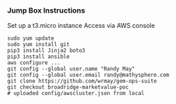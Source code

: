 ### Jump Box Instructions
Set up a t3.micro instance
Access via AWS console

```
sudo yum update 
sudo yum install git 
pip3 install Jinja2 boto3
pip3 install ansible 
aws configure ...
git config --global user.name "Randy May"
git config --global user.email randy@mathysphere.com
git clone https://github.com/wrmay/gem-ops-suite 
git checkout broadridge-marketvalue-poc
# uploaded config/awscluster.json from local
```